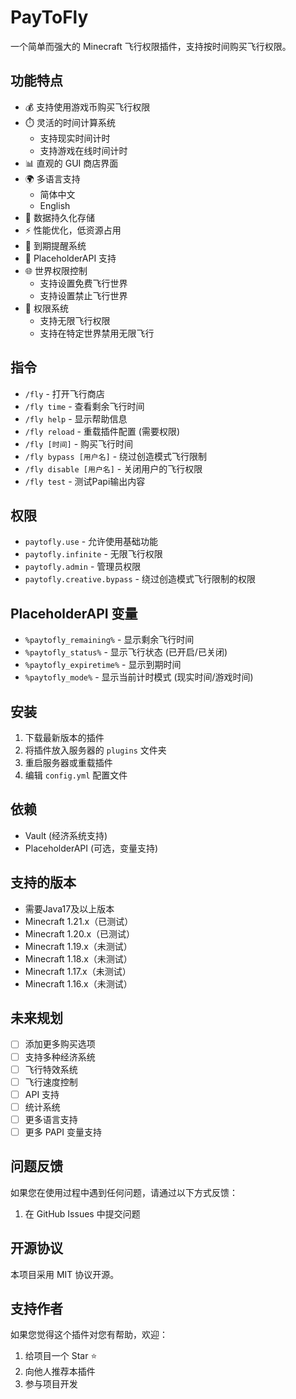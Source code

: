 # PayToFly

一个简单而强大的 Minecraft 飞行权限插件，支持按时间购买飞行权限。

## 功能特点

- 💰 支持使用游戏币购买飞行权限
- ⏱️ 灵活的时间计算系统
  - 支持现实时间计时
  - 支持游戏在线时间计时
- 📊 直观的 GUI 商店界面
- 🌍 多语言支持
  - 简体中文
  - English
- 💾 数据持久化存储
- ⚡ 性能优化，低资源占用
- 🔔 到期提醒系统
- 📝 PlaceholderAPI 支持
- 🌐 世界权限控制
  - 支持设置免费飞行世界
  - 支持设置禁止飞行世界
- 🔑 权限系统
  - 支持无限飞行权限
  - 支持在特定世界禁用无限飞行

## 指令

- `/fly` - 打开飞行商店
- `/fly time` - 查看剩余飞行时间
- `/fly help` - 显示帮助信息
- `/fly reload` - 重载插件配置 (需要权限)
- `/fly [时间]` - 购买飞行时间
- `/fly bypass [用户名]` - 绕过创造模式飞行限制
- `/fly disable [用户名]` - 关闭用户的飞行权限
- `/fly test` - 测试Papi输出内容

## 权限

- `paytofly.use` - 允许使用基础功能
- `paytofly.infinite` - 无限飞行权限
- `paytofly.admin` - 管理员权限
- `paytofly.creative.bypass` - 绕过创造模式飞行限制的权限

## PlaceholderAPI 变量

- `%paytofly_remaining%` - 显示剩余飞行时间
- `%paytofly_status%` - 显示飞行状态 (已开启/已关闭)
- `%paytofly_expiretime%` - 显示到期时间
- `%paytofly_mode%` - 显示当前计时模式 (现实时间/游戏时间)

## 安装

1. 下载最新版本的插件
2. 将插件放入服务器的 `plugins` 文件夹
3. 重启服务器或重载插件
4. 编辑 `config.yml` 配置文件

## 依赖

- Vault (经济系统支持)
- PlaceholderAPI (可选，变量支持)

## 支持的版本
- 需要Java17及以上版本
- Minecraft 1.21.x（已测试）
- Minecraft 1.20.x（已测试）
- Minecraft 1.19.x（未测试）
- Minecraft 1.18.x（未测试）
- Minecraft 1.17.x（未测试）
- Minecraft 1.16.x（未测试）

## 未来规划

- [ ] 添加更多购买选项
- [ ] 支持多种经济系统
- [ ] 飞行特效系统
- [ ] 飞行速度控制
- [ ] API 支持
- [ ] 统计系统
- [ ] 更多语言支持
- [ ] 更多 PAPI 变量支持

## 问题反馈

如果您在使用过程中遇到任何问题，请通过以下方式反馈：
1. 在 GitHub Issues 中提交问题

## 开源协议

本项目采用 MIT 协议开源。

## 支持作者

如果您觉得这个插件对您有帮助，欢迎：
1. 给项目一个 Star ⭐
2. 向他人推荐本插件
3. 参与项目开发 
